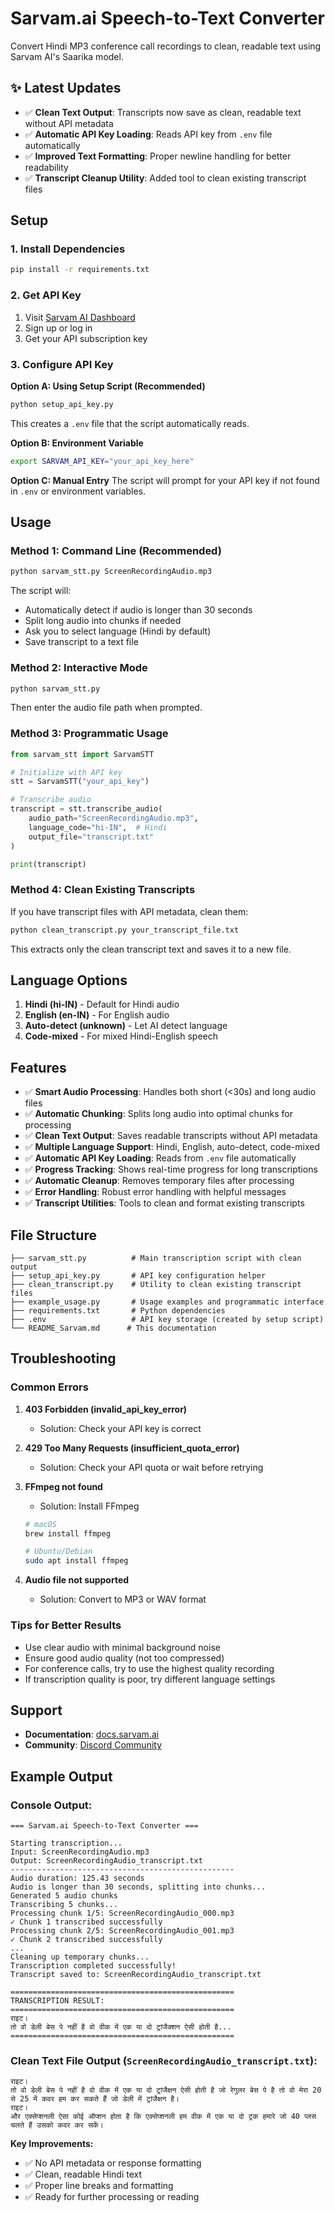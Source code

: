 # Sarvam.ai Speech-to-Text Converter

Convert Hindi MP3 conference call recordings to clean, readable text using Sarvam AI's Saarika model.

## ✨ Latest Updates

- ✅ **Clean Text Output**: Transcripts now save as clean, readable text without API metadata
- ✅ **Automatic API Key Loading**: Reads API key from `.env` file automatically
- ✅ **Improved Text Formatting**: Proper newline handling for better readability
- ✅ **Transcript Cleanup Utility**: Added tool to clean existing transcript files

## Setup

### 1. Install Dependencies
```bash
pip install -r requirements.txt
```

### 2. Get API Key
1. Visit [Sarvam AI Dashboard](https://dashboard.sarvam.ai/)
2. Sign up or log in
3. Get your API subscription key

### 3. Configure API Key
**Option A: Using Setup Script (Recommended)**
```bash
python setup_api_key.py
```
This creates a `.env` file that the script automatically reads.

**Option B: Environment Variable**
```bash
export SARVAM_API_KEY="your_api_key_here"
```

**Option C: Manual Entry**
The script will prompt for your API key if not found in `.env` or environment variables.

## Usage

### Method 1: Command Line (Recommended)
```bash
python sarvam_stt.py ScreenRecordingAudio.mp3
```

The script will:
- Automatically detect if audio is longer than 30 seconds
- Split long audio into chunks if needed
- Ask you to select language (Hindi by default)
- Save transcript to a text file

### Method 2: Interactive Mode
```bash
python sarvam_stt.py
```
Then enter the audio file path when prompted.

### Method 3: Programmatic Usage
```python
from sarvam_stt import SarvamSTT

# Initialize with API key
stt = SarvamSTT("your_api_key")

# Transcribe audio
transcript = stt.transcribe_audio(
    audio_path="ScreenRecordingAudio.mp3",
    language_code="hi-IN",  # Hindi
    output_file="transcript.txt"
)

print(transcript)
```

### Method 4: Clean Existing Transcripts
If you have transcript files with API metadata, clean them:
```bash
python clean_transcript.py your_transcript_file.txt
```
This extracts only the clean transcript text and saves it to a new file.

## Language Options

1. **Hindi (hi-IN)** - Default for Hindi audio
2. **English (en-IN)** - For English audio
3. **Auto-detect (unknown)** - Let AI detect language
4. **Code-mixed** - For mixed Hindi-English speech

## Features

- ✅ **Smart Audio Processing**: Handles both short (<30s) and long audio files
- ✅ **Automatic Chunking**: Splits long audio into optimal chunks for processing
- ✅ **Clean Text Output**: Saves readable transcripts without API metadata
- ✅ **Multiple Language Support**: Hindi, English, auto-detect, code-mixed
- ✅ **Automatic API Key Loading**: Reads from `.env` file automatically
- ✅ **Progress Tracking**: Shows real-time progress for long transcriptions
- ✅ **Automatic Cleanup**: Removes temporary files after processing
- ✅ **Error Handling**: Robust error handling with helpful messages
- ✅ **Transcript Utilities**: Tools to clean and format existing transcripts

## File Structure

```
├── sarvam_stt.py          # Main transcription script with clean output
├── setup_api_key.py       # API key configuration helper
├── clean_transcript.py    # Utility to clean existing transcript files
├── example_usage.py       # Usage examples and programmatic interface
├── requirements.txt       # Python dependencies
├── .env                   # API key storage (created by setup script)
└── README_Sarvam.md      # This documentation
```

## Troubleshooting

### Common Errors

1. **403 Forbidden (invalid_api_key_error)**
   - Solution: Check your API key is correct

2. **429 Too Many Requests (insufficient_quota_error)**
   - Solution: Check your API quota or wait before retrying

3. **FFmpeg not found**
   - Solution: Install FFmpeg
   ```bash
   # macOS
   brew install ffmpeg
   
   # Ubuntu/Debian
   sudo apt install ffmpeg
   ```

4. **Audio file not supported**
   - Solution: Convert to MP3 or WAV format

### Tips for Better Results

- Use clear audio with minimal background noise
- Ensure good audio quality (not too compressed)
- For conference calls, try to use the highest quality recording
- If transcription quality is poor, try different language settings

## Support

- **Documentation**: [docs.sarvam.ai](https://docs.sarvam.ai)
- **Community**: [Discord Community](https://discord.gg/hTuVuPNF)

## Example Output

### Console Output:
```
=== Sarvam.ai Speech-to-Text Converter ===

Starting transcription...
Input: ScreenRecordingAudio.mp3
Output: ScreenRecordingAudio_transcript.txt
--------------------------------------------------
Audio duration: 125.43 seconds
Audio is longer than 30 seconds, splitting into chunks...
Generated 5 audio chunks
Transcribing 5 chunks...
Processing chunk 1/5: ScreenRecordingAudio_000.mp3
✓ Chunk 1 transcribed successfully
Processing chunk 2/5: ScreenRecordingAudio_001.mp3
✓ Chunk 2 transcribed successfully
...
Cleaning up temporary chunks...
Transcription completed successfully!
Transcript saved to: ScreenRecordingAudio_transcript.txt

==================================================
TRANSCRIPTION RESULT:
==================================================
राइट।
तो वो डेली बेस पे नहीं है वो वीक में एक या दो ट्रांजैक्शन ऐसी होती है...
==================================================
```

### Clean Text File Output (`ScreenRecordingAudio_transcript.txt`):
```
राइट।
तो वो डेली बेस पे नहीं है वो वीक में एक या दो ट्रांजैक्षन ऐसी होती है जो रेगुलर बेस पे है तो वो मेरा 20 से 25 में कवर हम कर सकते हैं जो डेली में ट्रांजैक्षन है।
राइट।
और एक्सेप्शनली ऐसा कोई ऑप्शन होता है कि एक्सेप्शनली हम वीक में एक या दो ट्रक हमारे जो 40 प्लस चलते हैं उसको कवर कर सकें।
```

**Key Improvements:**
- ✅ No API metadata or response formatting
- ✅ Clean, readable Hindi text
- ✅ Proper line breaks and formatting
- ✅ Ready for further processing or reading
